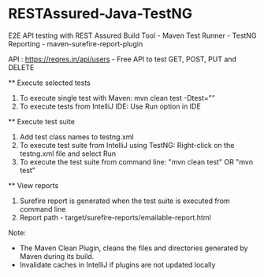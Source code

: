 # RESTAssured-Java-TestNG
E2E API testing with REST Assured
Build Tool - Maven
Test Runner - TestNG
Reporting - maven-surefire-report-plugin

API : https://reqres.in/api/users - Free API to test GET, POST, PUT and DELETE

** Execute selected tests

1. To execute single test with Maven: mvn clean test -Dtest="<test class name eg: get_list_users>"
2. To execute tests from IntelliJ IDE: Use Run option in IDE

** Execute test suite
1. Add test class names to testng.xml
2. To execute test suite from IntelliJ using TestNG: Right-click on the testng.xml file and select Run 
3. To execute the test suite from command line: "mvn clean test"  OR  "mvn test"

** View reports
1. Surefire report is generated when the test suite is executed from command line
2. Report path - target/surefire-reports/emailable-report.html

Note: 
* The Maven Clean Plugin, cleans the files and directories generated by Maven during its build.
* Invalidate caches in IntelliJ if plugins are not updated locally
